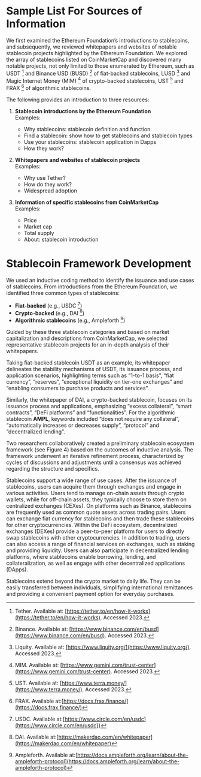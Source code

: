 # Sample List For Sources of Information

We first examined the Ethereum Foundation’s introductions to stablecoins, and subsequently, we reviewed whitepapers and websites of notable stablecoin projects highlighted by the Ethereum Foundation. We explored the array of stablecoins listed on CoinMarketCap and discovered many notable projects, not only limited to those enumerated by Ethereum, such as USDT [^1] and Binance USD (BUSD) [^2] of fiat-backed stablecoins, LUSD [^3] and Magic Internet Money (MIM) [^4] of crypto-backed stablecoins, UST [^5] and FRAX [^6] of algorithmic stablecoins. 

The following provides an introduction to three resources:

1. **Stablecoin introductions by the Ethereum Foundation**  
   Examples: 
   - Why stablecoins: stablecoin definition and function
   - Find a stablecoin: show how to get stablecoins and stablecoin types
   - Use your stablecoins: stablecoin application in Dapps
   - How they work?

2. **Whitepapers and websites of stablecoin projects**  
   Examples: 
   - Why use Tether? 
   - How do they work? 
   - Widespread adoption

3. **Information of specific stablecoins from CoinMarketCap**  
   Examples: 
   - Price 
   - Market cap 
   - Total supply 
   - About: stablecoin introduction

# Stablecoin Framework Development

We used an inductive coding method to identify the issuance and use cases of stablecoins. From introductions from the Ethereum Foundation, we identified three common types of stablecoins:

- **Fiat-backed** (e.g., USDC [^7])
- **Crypto-backed** (e.g., DAI [^8])
- **Algorithmic stablecoins** (e.g., Ampleforth [^9])

Guided by these three stablecoin categories and based on market capitalization and descriptions from CoinMarketCap, we selected representative stablecoin projects for an in-depth analysis of their whitepapers.

Taking fiat-backed stablecoin USDT as an example, its whitepaper delineates the stability mechanisms of USDT, its issuance process, and application scenarios, highlighting terms such as “1-to-1 basis”, “fiat currency”, “reserves”, “exceptional liquidity on tier-one exchanges” and “enabling consumers to purchase products and services”. 

Similarly, the whitepaper of DAI, a crypto-backed stablecoin, focuses on its issuance process and applications, emphasizing “excess collateral”, “smart contracts”, “DeFi platforms” and “functionalities”. For the algorithmic stablecoin **AMPL**, keywords included “does not require any collateral”, “automatically increases or decreases supply”, “protocol” and “decentralized lending”.

Two researchers collaboratively created a preliminary stablecoin ecosystem framework (see Figure 4) based on the outcomes of inductive analysis. The framework underwent an iterative refinement process, characterized by cycles of discussions and adjustments until a consensus was achieved regarding the structure and specifics.

Stablecoins support a wide range of use cases. After the issuance of stablecoins, users can acquire them through exchanges and engage in various activities. Users tend to manage on-chain assets through crypto wallets, while for off-chain assets, they typically choose to store them on centralized exchanges (CEXes). On platforms such as Binance, stablecoins are frequently used as common quote assets across trading pairs. Users can exchange fiat currency for stablecoins and then trade these stablecoins for other cryptocurrencies. Within the DeFi ecosystem, decentralized exchanges (DEXes) provide a peer-to-peer platform for users to directly swap stablecoins with other cryptocurrencies. In addition to trading, users can also access a range of financial services on exchanges, such as staking and providing liquidity. Users can also participate in decentralized lending platforms, where stablecoins enable borrowing, lending, and collateralization, as well as engage with other decentralized applications (DApps). 

Stablecoins extend beyond the crypto market to daily life. They can be easily transferred between individuals, simplifying international remittances and providing a convenient payment option for everyday purchases.

[^1]: Tether.  Available at: [https://tether.to/en/how-it-works](https://tether.to/en/how-it-works). Accessed 2023.
[^2]: Binance. Available at: [https://www.binance.com/en/busd](https://www.binance.com/en/busd). Accessed 2023.
[^3]: Liquity. Available at: [https://www.liquity.org/](https://www.liquity.org/). Accessed 2023.
[^4]: MIM. Available at: [https://www.gemini.com/trust-center](https://www.gemini.com/trust-center). Accessed 2023.
[^5]: UST. Available at: [https://www.terra.money/](https://www.terra.money/). Accessed 2023.
[^6]: FRAX. Available at:[https://docs.frax.finance/](https://docs.frax.finance/)
[^7]: USDC. Available at:[https://www.circle.com/en/usdc](https://www.circle.com/en/usdc})
[^8]: DAI. Available at:[https://makerdao.com/en/whitepaper](https://makerdao.com/en/whitepaper)
[^9]: Ampleforth. Available at:[https://docs.ampleforth.org/learn/about-the-ampleforth-protocol](https://docs.ampleforth.org/learn/about-the-ampleforth-protocol)

